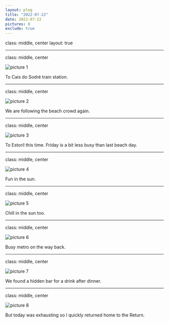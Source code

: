```yaml
---
layout: plog
title: "2022-07-22"
date: 2022-07-22
pictures: 8
exclude: true
---
```


class: middle, center
layout: true

---

class: middle, center

<img class="plog-picture" src="{{ site.baseurl }}/img/IMG_20220722_123721.jpg" alt="picture 1" />

To Cais do Sodré train station.

---

class: middle, center

<img class="plog-picture" src="{{ site.baseurl }}/img/IMG_20220722_175910.jpg" alt="picture 2" />

We are following the beach crowd again.

---

class: middle, center

<img class="plog-picture" src="{{ site.baseurl }}/img/IMG_20220722_140310.jpg" alt="picture 3" />

To Estoril this time. Friday is a bit less busy than last beach day.

---

class: middle, center

<img class="plog-picture" src="{{ site.baseurl }}/img/ezgif-1-72a3618b9e.gif" alt="picture 4" />

Fun in the sun.

---

class: middle, center

<img class="plog-picture" src="{{ site.baseurl }}/img/WhatsApp Image 2022-07-22 at 3.54.12 PM.jpeg" alt="picture 5" />

Chill in the sun too.

---

class: middle, center

<img class="plog-picture" src="{{ site.baseurl }}/img/IMG_20220722_182523.jpg" alt="picture 6" />

Busy metro on the way back.

---

class: middle, center

<img class="plog-picture" src="{{ site.baseurl }}/img/WhatsApp Image 2022-07-23 at 10.12.21 AM.jpeg" alt="picture 7" />

We found a hidden bar for a drink after dinner.

---

class: middle, center

<img class="plog-picture" src="{{ site.baseurl }}/img/IMG_20220722_214221.jpg" alt="picture 8" />

But today was exhausting so I quickly returned home to the Return.

